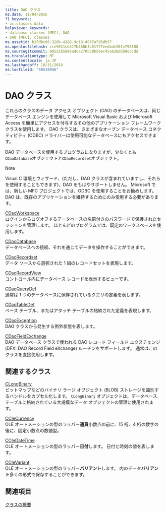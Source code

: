 ```yaml
---
title: DAO クラス
ms.date: 11/04/2016
f1_keywords:
- vc.classes.data
helpviewer_keywords:
- database classes [MFC], DAO
- DAO [MFC], classes
ms.assetid: b15d0cd6-328b-4288-9c19-d037a795db57
ms.openlocfilehash: cce9831cb317b468bfc51777eedbde261e798108
ms.sourcegitcommit: 6052185696adca270bc9bdbec45a626dd89cdcdd
ms.translationtype: MT
ms.contentlocale: ja-JP
ms.lasthandoff: 10/31/2018
ms.locfileid: "50538946"
---
```

# <a name="dao-classes"></a>DAO クラス

これらのクラスのデータ アクセス オブジェクト (DAO) のデータベースは、同じデータベース エンジンを使用して Microsoft Visual Basic および Microsoft Access を簡単にアクセスを付与するその他のアプリケーション フレームワーク クラスを使用します。 DAO クラスは、さまざまなオープン データベース コネクティビティ (ODBC) ドライバーは使用可能なデータベースにもアクセスできます。

DAO データベースを使用するプログラムになりますが、少なくとも`CDaoDatabase`オブジェクトと`CDaoRecordset`オブジェクト。

> [!NOTE]
>  Visual C 環境とウィザード、(ただし、DAO クラスが含まれていますし、それらを使用することもできます)、DAO をもはやサポートしません。 Microsoft では、新しい MFC プロジェクトでは、ODBC を使用することをお勧めします。 DAO は、既存のアプリケーションを維持するためにのみ使用する必要があります。

[CDaoWorkspace](../mfc/reference/cdaoworkspace-class.md)<br/>
ログインからログオフするデータベースの名前付きのパスワードで保護されたセッションを管理します。 ほとんどのプログラムでは、既定のワークスペースを使用します。

[CDaoDatabase](../mfc/reference/cdaodatabase-class.md)<br/>
データベースへの接続、それを通じてデータを操作することができます。

[CDaoRecordset](../mfc/reference/cdaorecordset-class.md)<br/>
データ ソースから選択された 1 組のレコードセットを表現します。

[CDaoRecordView](../mfc/reference/cdaorecordview-class.md)<br/>
コントロール内にデータベース レコードを表示するビューです。

[CDaoQueryDef](../mfc/reference/cdaoquerydef-class.md)<br/>
通常は 1 つのデータベースに保存されているクエリの定義を表します。

[CDaoTableDef](../mfc/reference/cdaotabledef-class.md)<br/>
ベース テーブル、またはアタッチ テーブルの格納された定義を表現します。

[CDaoException](../mfc/reference/cdaoexception-class.md)<br/>
DAO クラスから発生する例外状態を表します。

[CDaoFieldExchange](../mfc/reference/cdaofieldexchange-class.md)<br/>
DAO データベース クラスで使われる DAO レコード フィールド エクスチェンジ (DFX: DAO Record Field eXchange) ルーチンをサポートします。 通常はこのクラスを直接使用します。

## <a name="related-classes"></a>関連するクラス

[CLongBinary](../mfc/reference/clongbinary-class.md)<br/>
ビットマップなどのバイナリ ラージ オブジェクト (BLOB) ストレージを識別するハンドルをカプセル化します。 `CLongBinary` オブジェクトは、データベース テーブルに格納されている大規模なデータ オブジェクトの管理に使用されます。

[COleCurrency](../mfc/reference/colecurrency-class.md)<br/>
OLE オートメーションの型のラッパー**通貨**小数点の前に、15 桁、4 桁の数字の後に、固定小数点の数値型。

[COleDateTime](../atl-mfc-shared/reference/coledatetime-class.md)<br/>
OLE オートメーションの型のラッパー**日付**します。 日付と時刻の値を表します。

[COleVariant](../mfc/reference/colevariant-class.md)<br/>
OLE オートメーションの型のラッパー**バリアント**します。 内のデータ**バリアント**多くの形式で保存することができます。

## <a name="see-also"></a>関連項目

[クラスの概要](../mfc/class-library-overview.md)

